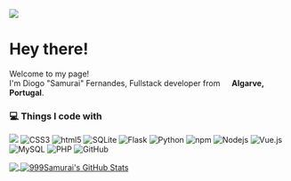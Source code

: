 <a href="https://www.linkedin.com/in/diogo-fernandes-0649a0168/">
  <img src="https://img.shields.io/badge/linkedin-%230077B5.svg?&style=for-the-badge&logo=linkedin&logoColor=white">
</a>

# Hey there!

<p>Welcome to my page! </br> I'm Diogo "Samurai" Fernandes, Fullstack developer from <img src="https://image.flaticon.com/icons/svg/197/197463.svg" width="13"/> <b>Algarve, Portugal</b>. </p>

<h3>💻 Things I code with</h3>
<p>
  <img src="https://img.shields.io/badge/javascript-%23F7DF1E.svg?&style=for-the-badge&logo=javascript&logoColor=black" />
  <img alt="CSS3" src="https://img.shields.io/badge/css3%20-%231572B6.svg?&style=for-the-badge&logo=css3&logoColor=white" />
  <img alt="html5" src="https://img.shields.io/badge/html5%20-%23E34F26.svg?&style=for-the-badge&logo=html5&logoColor=white" />
  <img alt="SQLite" src="https://img.shields.io/badge/sqlite-%2307405e.svg?&style=for-the-badge&logo=sqlite&logoColor=white" />
  <img alt="Flask" src="https://img.shields.io/badge/flask%20-%23000.svg?&style=for-the-badge&logo=flask&logoColor=white"/>
  <img alt="Python" src="https://img.shields.io/badge/python%20-%2314354C.svg?&style=for-the-badge&logo=python&logoColor=white"/>
  <img alt="npm" src="https://img.shields.io/badge/npm%20-%2343853D.svg?&style=for-the-badge&logo=npm&logoColor=white" /> 
  <img alt="Nodejs" src="https://img.shields.io/badge/node.js%20-%2343853D.svg?&style=for-the-badge&logo=node.js&logoColor=white" />
  <img alt="Vue.js" src="https://img.shields.io/badge/vuejs%20-%2335495e.svg?&style=for-the-badge&logo=vue.js&logoColor=%234FC08D" />
  <img alt="MySQL" src="https://img.shields.io/badge/mysql-%2300f.svg?&style=for-the-badge&logo=mysql&logoColor=white" />
  <img alt="PHP" src="https://img.shields.io/badge/php-%23777BB4.svg?&style=for-the-badge&logo=php&logoColor=white" />
  <img alt="GitHub" src="https://img.shields.io/badge/github-%23100000.svg?&style=for-the-badge&logo=github&logoColor=white" />
</p>

<a href="https://github.com/999Samurai">
  <img align="center" src="https://github-readme-stats.vercel.app/api/top-langs/?username=999Samurai&hide=html&langs_count=3&title_color=ffffff&text_color=c9cacc&icon_color=1C9EE3&bg_color=1d1f21" />
</a>
<a href="https://github.com/999Samurai">
  <img align="center" src="https://github-readme-stats.vercel.app/api?username=999Samurai&show_icons=true&line_height=27&count_private=true&title_color=ffffff&text_color=c9cacc&icon_color=1C9EE3&bg_color=1d1f21" alt="999Samurai's GitHub Stats" />
</a>
